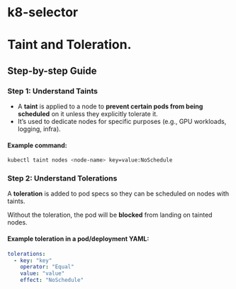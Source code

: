 # k8-selector
# Taint and Toleration.

## Step-by-step Guide

### Step 1: Understand Taints
- A **taint** is applied to a node to **prevent certain pods from being scheduled** on it unless they explicitly tolerate it.
- It’s used to dedicate nodes for specific purposes (e.g., GPU workloads, logging, infra).

#### Example command:
```bash
kubectl taint nodes <node-name> key=value:NoSchedule
```
### Step 2: Understand Tolerations

A **toleration** is added to pod specs so they can be scheduled on nodes with taints.

Without the toleration, the pod will be **blocked** from landing on tainted nodes.

#### Example toleration in a pod/deployment YAML:

```yaml
tolerations:
  - key: "key"
    operator: "Equal"
    value: "value"
    effect: "NoSchedule"